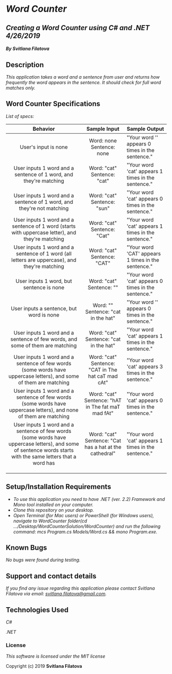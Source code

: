 # _**Word Counter**_

## _Creating a Word Counter using C# and .NET 4/26/2019_

#### _**By Svitlana Filatova**_

## Description

_This application takes a word and a sentence from user and returns how frequently the word appears in the sentence. It should check for full word matches only._

## Word Counter Specifications

_List of specs:_

|                                                                           Behavior                                                                          |                      Sample Input                      | Sample Output                                      |
|:-----------------------------------------------------------------------------------------------------------------------------------------------------------:|:------------------------------------------------------:|----------------------------------------------------|
| User's input is none                                                                                                                                        | Word: none Sentence: none                              | "Your word '' appears 0 times in the sentence."    |
| User inputs 1 word and a sentence of 1 word, and they're matching                                                                                           | Word: "cat" Sentence: "cat"                            | "Your word 'cat' appears 1 times in the sentence." |
| User inputs 1 word and a sentence of 1 word, and they're not matching                                                                                       | Word: "cat" Sentence: "sun"                            | "Your word 'cat' appears 0 times in the sentence." |
| User inputs 1 word and a sentence of 1 word (starts with uppercase letter), and they're matching                                                            | Word: "cat" Sentence: "Cat"                            | "Your word 'cat' appears 1 times in the sentence." |
| User inputs 1 word and a sentence of 1 word (all letters are uppercase), and they're matching                                                               | Word: "cat" Sentence: "CAT"                            | "Your word 'CAT' appears 1 times in the sentence." |
| User inputs 1 word, but sentence is none                                                                                                                    | Word: "cat" Sentence: ""                               | "Your word 'cat' appears 0 times in the sentence." |
| User inputs a sentence, but word is none                                                                                                                    | Word: "" Sentence: "cat in the hat"                    | "Your word '' appears 0 times in the sentence."    |
| User inputs 1 word and a sentence of few words, and some of them are matching                                                                               | Word: "cat" Sentence: "cat in the hat"                 | "Your word 'cat' appears 1 times in the sentence." |
| User inputs 1 word and a sentence of few words (some words have uppercase letters), and some of them are matching                                           | Word: "cat" Sentence: "CAT in The hat caT mad cAt"     | "Your word 'cat' appears 3 times in the sentence." |
| User inputs 1 word and a sentence of few words (some words have uppercase letters), and none of them are matching                                           | Word: "cat" Sentence: "hAT in The fat maT mad fAt"     | "Your word 'cat' appears 0 times in the sentence." |
| User inputs 1 word and a sentence of few words (some words have uppercase letters), and some of sentence words starts with the same letters that a word has | Word: "cat" Sentence: "Cat has a hat at the cathedral" | "Your word 'cat' appears 1 times in the sentence." |
|                                                                                                                                                             |                                                        |                                                    |
|                                                                                                                                                             |                                                        |                                                    |
|                                                                                                                                                             |                                                        |                                                    |

## Setup/Installation Requirements

* _To use this application you need to have .NET (ver. 2.2) Framework and Mono tool installed on your computer._
* _Clone this repository on your desktop._
* _Open Terminal (for Mac users) or PowerShell (for Windows users), navigate to WordCounter folder(cd .../Desktop/WordCounterSolution/WordCounter) and run the following command: mcs Program.cs Models/Word.cs && mono Program.exe._


## Known Bugs
_No bugs were found during testing._


## Support and contact details

_If you find any issue regarding this application please contact Svitlana Filatova via email: svitlana.filatova@gmail.com._


## Technologies Used

_C#_

_.NET_


### License

*This software is licensed under the MIT license*

Copyright (c) 2019 **Svitlana Filatova**
